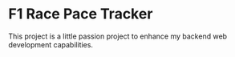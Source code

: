# F1 Race Pace Tracker

This project is a little passion project to enhance my backend web development capabilities.

